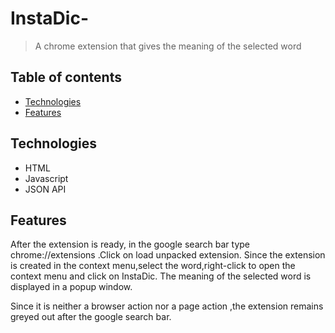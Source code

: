 # InstaDic-
> A chrome extension that gives the meaning of the selected word
## Table of contents
* [Technologies](#technologies)
* [Features](#features)


## Technologies
* HTML
* Javascript
* JSON API

## Features
After the extension is ready,
in the google search bar type chrome://extensions .Click on load unpacked extension.
Since the extension is created in the context menu,select the word,right-click to open the context menu and click on InstaDic.
The meaning of the selected word is displayed in a popup window.

Since it is neither a browser action nor a page action ,the extension remains greyed out after the google search bar.
